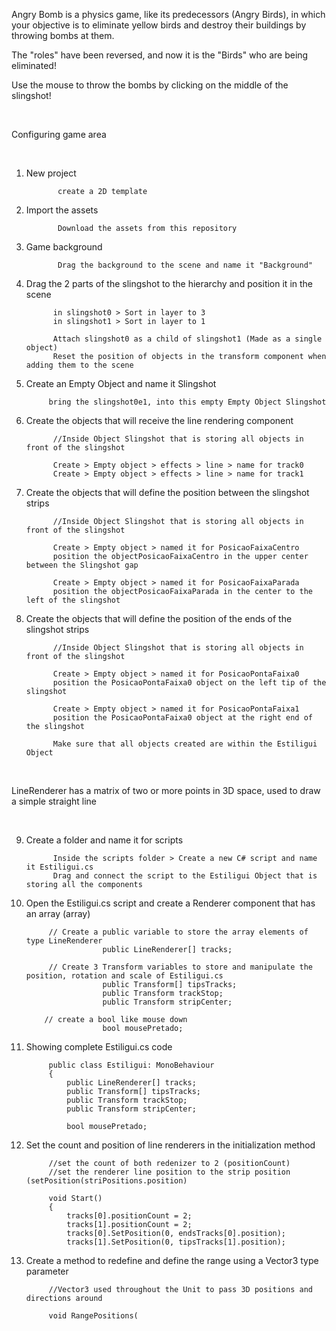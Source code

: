 Angry Bomb is a physics game, like its predecessors (Angry Birds), in which your objective is to eliminate yellow birds and destroy their buildings by throwing bombs at them.

The "roles" have been reversed, and now it is the "Birds" who are being eliminated! 

Use the mouse to throw the bombs by clicking on the middle of the slingshot!

<br> 
 
Configuring game area
 
<br>
  
1) New project
              
              create a 2D template

2) Import the assets
            
              Download the assets from this repository

3) Game background
 
              Drag the background to the scene and name it "Background" 

4) Drag the 2 parts of the slingshot to the hierarchy and position it in the scene

             in slingshot0 > Sort in layer to 3
             in slingshot1 > Sort in layer to 1
      
             Attach slingshot0 as a child of slingshot1 (Made as a single object)
             Reset the position of objects in the transform component when adding them to the scene
            
5) Create an Empty Object and name it Slingshot

            bring the slingshot0e1, into this empty Empty Object Slingshot
           
6) Create the objects that will receive the line rendering component
            
             //Inside Object Slingshot that is storing all objects in front of the slingshot
            
             Create > Empty object > effects > line > name for track0
             Create > Empty object > effects > line > name for track1
            
7) Create the objects that will define the position between the slingshot strips
            
             //Inside Object Slingshot that is storing all objects in front of the slingshot

             Create > Empty object > named it for PosicaoFaixaCentro
             position the objectPosicaoFaixaCentro in the upper center between the Slingshot gap
            
             Create > Empty object > named it for PosicaoFaixaParada
             position the objectPosicaoFaixaParada in the center to the left of the slingshot
            
8) Create the objects that will define the position of the ends of the slingshot strips
            
             //Inside Object Slingshot that is storing all objects in front of the slingshot

             Create > Empty object > named it for PosicaoPontaFaixa0
             position the PosicaoPontaFaixa0 object on the left tip of the slingshot
            
             Create > Empty object > named it for PosicaoPontaFaixa1
             position the PosicaoPontaFaixa0 object at the right end of the slingshot
            
             Make sure that all objects created are within the Estiligui Object
<br>

LineRenderer has a matrix of two or more points in 3D space, used to draw a simple straight line

<br>
            
9) Create a folder and name it for scripts

             Inside the scripts folder > Create a new C# script and name it Estiligui.cs
             Drag and connect the script to the Estiligui Object that is storing all the components
            
10) Open the Estiligui.cs script and create a Renderer component that has an array (array)
            
             // Create a public variable to store the array elements of type LineRenderer
                         public LineRenderer[] tracks;
                        
             // Create 3 Transform variables to store and manipulate the position, rotation and scale of Estiligui.cs
                         public Transform[] tipsTracks;
                         public Transform trackStop;
                         public Transform stripCenter;

            // create a bool like mouse down
                         bool mousePretado;
                        
11) Showing complete Estiligui.cs code
           
             public class Estiligui: MonoBehaviour
             {
                 public LineRenderer[] tracks;
                 public Transform[] tipsTracks;
                 public Transform trackStop;
                 public Transform stripCenter;
                
                 bool mousePretado;
                
12) Set the count and position of line renderers in the initialization method
            
             //set the count of both redenizer to 2 (positionCount)
             //set the renderer line position to the strip position (setPosition(striPositions.position)

             void Start()
             {
                 tracks[0].positionCount = 2;
                 tracks[1].positionCount = 2;
                 tracks[0].SetPosition(0, endsTracks[0].position);
                 tracks[1].SetPosition(0, tipsTracks[1].position);
                
13) Create a method to redefine and define the range using a Vector3 type parameter
            
             //Vector3 used throughout the Unit to pass 3D positions and directions around
            
             void RangePositions(
